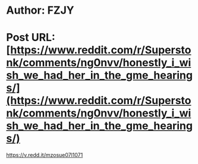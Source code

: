 # Author: FZJY
# Post URL: [https://www.reddit.com/r/Superstonk/comments/ng0nvv/honestly_i_wish_we_had_her_in_the_gme_hearings/](https://www.reddit.com/r/Superstonk/comments/ng0nvv/honestly_i_wish_we_had_her_in_the_gme_hearings/)


https://v.redd.it/mzosue07l1071